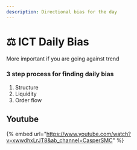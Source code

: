 ```yaml
---
description: Directional bias for the day
---
```


# ⚖ ICT Daily Bias

More important if you are going against trend

### 3 step process for finding daily bias

1. Structure
2. Liquidity
3. Order flow



## Youtube

{% embed url="https://www.youtube.com/watch?v=xwwdhxLrJT8&ab_channel=CasperSMC" %}
